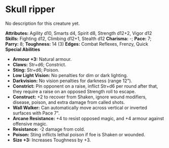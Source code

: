 # Skull ripper

No description for this creature yet.

**Attributes:** Agility d10, Smarts d4, Spirit d8, Strength d12+2, Vigor
d12
**Skills:** Fighting d12, Climbing d12+1, Stealth d12
**Charisma:** -; **Pace:** 7; **Parry:** 8; **Toughness:** 14 (3)
**Edges:** Combat Reflexes, Frenzy, Quick
**Special Abilities**

- **Armour +3:** Natural armour.
- **Claws:** Str+d6; Constrict.
- **Sting:** Str+d6; Poison.
- **Low Light Vision:** No penalties for dim or dark lighting.
- **Darkvision:** No vision penalties for darkness (range 12").
- **Constrict:** Pin opponent on a raise, inflict Str+d6 per round after
that, they require a raise on an opposed Strength roll to escape.
- **Construct:** +2 to recover from Shaken, ignore wound modifiers,
disease, poison, and extra damage from called shots.
- **Wall Walker:** Can automatically move across vertical or inverted
surfaces with Pace 7".
- **Arcane Resistance:** +4 to resist opposed magic, and +4 armour
against offensive magic.
- **Resistance:** -2 damage from cold.
- **Poison:** Sting inflicts lethal poison if foe is Shaken or wounded.
- **Size +3:** Increases Toughness by +3.
